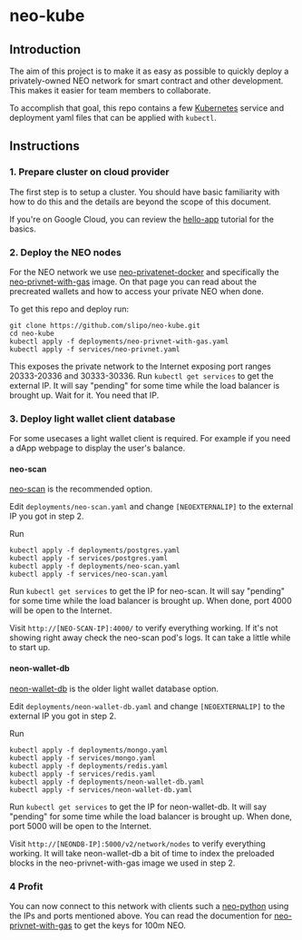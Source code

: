 # neo-kube

## Introduction

The aim of this project is to make it as easy as possible to quickly deploy a privately-owned NEO network for smart contract and other development. This makes it easier for team members to collaborate.

To accomplish that goal, this repo contains a few [Kubernetes](https://kubernetes.io/) service and deployment yaml files that can be applied with `kubectl`.

## Instructions

### 1. Prepare cluster on cloud provider

The first step is to setup a cluster. You should have basic familiarity with how to do this and the details are beyond the scope of this document.

If you're on Google Cloud, you can review the [hello-app](https://cloud.google.com/kubernetes-engine/docs/tutorials/hello-app) tutorial for the basics.

### 2. Deploy the NEO nodes

For the NEO network we use [neo-privatenet-docker](https://github.com/CityOfZion/neo-privatenet-docker) and specifically the [neo-privnet-with-gas](https://hub.docker.com/r/metachris/neo-privnet-with-gas/) image. On that page you can read about the precreated wallets and how to access your private NEO when done.

To get this repo and deploy run:

```
git clone https://github.com/slipo/neo-kube.git
cd neo-kube
kubectl apply -f deployments/neo-privnet-with-gas.yaml
kubectl apply -f services/neo-privnet.yaml
```

This exposes the private network to the Internet exposing port ranges 20333-20336 and 30333-30336. Run `kubectl get services` to get the external IP. It will say "pending" for some time while the load balancer is brought up. Wait for it. You need that IP.

### 3. Deploy light wallet client database

For some usecases a light wallet client is required. For example if you need a dApp webpage to display the user's balance.

#### neo-scan

[neo-scan](https://github.com/CityOfZion/neo-scan) is the recommended option.

Edit `deployments/neo-scan.yaml` and change `[NEOEXTERNALIP]` to the external IP you got in step 2.

Run

```
kubectl apply -f deployments/postgres.yaml
kubectl apply -f services/postgres.yaml
kubectl apply -f deployments/neo-scan.yaml
kubectl apply -f services/neo-scan.yaml
```

Run `kubectl get services` to get the IP for neo-scan. It will say "pending" for some time while the load balancer is brought up. When done, port 4000 will be open to the Internet.

Visit `http://[NEO-SCAN-IP]:4000/` to verify everything working. If it's not showing right away check the neo-scan pod's logs. It can take a little while to start up.

#### neon-wallet-db

[neon-wallet-db](https://github.com/CityOfZion/neon-wallet-db) is the older light wallet database option.

Edit `deployments/neon-wallet-db.yaml` and change `[NEOEXTERNALIP]` to the external IP you got in step 2.

Run

```
kubectl apply -f deployments/mongo.yaml
kubectl apply -f services/mongo.yaml
kubectl apply -f deployments/redis.yaml
kubectl apply -f services/redis.yaml
kubectl apply -f deployments/neon-wallet-db.yaml
kubectl apply -f services/neon-wallet-db.yaml
```

Run `kubectl get services` to get the IP for neon-wallet-db. It will say "pending" for some time while the load balancer is brought up. When done, port 5000 will be open to the Internet.

Visit `http://[NEONDB-IP]:5000/v2/network/nodes` to verify everything working. It will take neon-wallet-db a bit of time to index the preloaded blocks in the neo-privnet-with-gas image we used in step 2.

### 4 Profit

You can now connect to this network with clients such a [neo-python](https://github.com/CityOfZion/neo-python) using the IPs and ports mentioned above. You can read the documention for [neo-privnet-with-gas](https://hub.docker.com/r/metachris/neo-privnet-with-gas/) to get the keys for 100m NEO.



